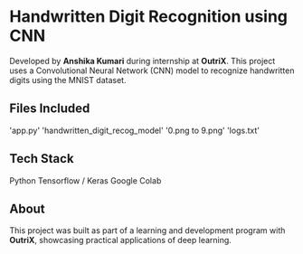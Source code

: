 # Handwritten Digit Recognition using CNN
Developed by **Anshika Kumari** during internship at **OutriX**.
This project uses a Convolutional Neural Network (CNN) model to recognize handwritten digits using the MNIST dataset.

## Files Included
'app.py'
'handwritten_digit_recog_model'
'0.png to 9.png'
'logs.txt'

## Tech Stack
Python
Tensorflow / Keras
Google Colab


## About
This project was built as part of a learning and development program with **OutriX**, showcasing practical applications of deep learning.
